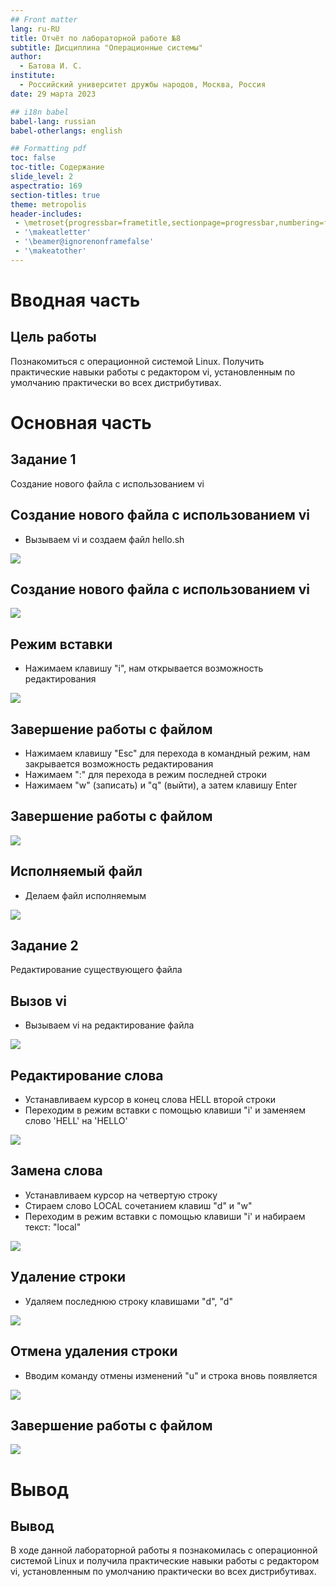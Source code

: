 ```yaml
---
## Front matter
lang: ru-RU
title: Отчёт по лабораторной работе №8
subtitle: Дисциплина "Операционные системы"
author:
  - Батова И. С.
institute:
  - Российский университет дружбы народов, Москва, Россия
date: 29 марта 2023

## i18n babel
babel-lang: russian
babel-otherlangs: english

## Formatting pdf
toc: false
toc-title: Содержание
slide_level: 2
aspectratio: 169
section-titles: true
theme: metropolis
header-includes:
 - \metroset{progressbar=frametitle,sectionpage=progressbar,numbering=fraction}
 - '\makeatletter'
 - '\beamer@ignorenonframefalse'
 - '\makeatother'
---
```


# Вводная часть

## Цель работы

Познакомиться с операционной системой Linux. Получить практические навыки работы с редактором vi, установленным по умолчанию практически во всех дистрибутивах.

# Основная часть

## Задание 1

Создание нового файла с использованием vi

## Создание нового файла с использованием vi

- Вызываем vi и создаем файл hello.sh 

![](./image/1.png)

## Создание нового файла с использованием vi

![](./image/2.png)

## Режим вставки

- Нажимаем клавишу "i", нам открывается возможность редактирования

![](./image/3.png)

## Завершение работы с файлом

- Нажимаем клавишу "Esc" для перехода в командный режим, нам закрывается возможность редактирования
- Нажимаем ":" для перехода в режим последней строки
- Нажимаем "w" (записать) и "q" (выйти), а затем клавишу Enter 

## Завершение работы с файлом

![](./image/6.png)

## Исполняемый файл

- Делаем файл исполняемым

![](./image/7.png)

## Задание 2

Редактирование существующего файла

## Вызов vi

- Вызываем vi на редактирование файла

![](./image/8.png)

## Редактирование слова

- Устанавливаем курсор в конец слова HELL второй строки 
- Переходим в режим вставки с помощью клавиши "i' и заменяем слово 'HELL' на 'HELLO' 

![](./image/10.png)

## Замена слова

- Устанавливаем курсор на четвертую строку 
- Стираем слово LOCAL сочетанием клавиш "d" и "w"
- Переходим в режим вставки с помощью клавиши "i' и набираем текст: "local" 

![](./image/13.png)

## Удаление строки

- Удаляем последнюю строку клавишами "d", "d" 

![](./image/16.png)

## Отмена удаления строки

- Вводим команду отмены изменений "u" и строка вновь появляется

![](./image/17.png)

## Завершение работы с файлом

![](./image/18.png)

# Вывод

## Вывод

В ходе данной лабораторной работы я познакомилась с операционной системой Linux и получила практические навыки работы с редактором vi, установленным по умолчанию практически во всех дистрибутивах.

